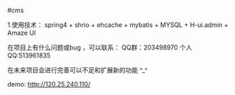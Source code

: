 #cms 

1.使用技术：
spring4 + shrio + ehcache + mybatis + MYSQL + H-ui.admin + Amaze UI



在项目上有什么问题或bug ，可以联系：
QQ群：203498970
个人QQ:513961835

在未来项目会进行完善可以不足和扩展新的功能  ^_^  

demo: http://120.25.240.110/
